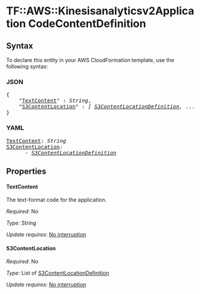 # TF::AWS::Kinesisanalyticsv2Application CodeContentDefinition

## Syntax

To declare this entity in your AWS CloudFormation template, use the following syntax:

### JSON

<pre>
{
    "<a href="#textcontent" title="TextContent">TextContent</a>" : <i>String</i>,
    "<a href="#s3contentlocation" title="S3ContentLocation">S3ContentLocation</a>" : <i>[ <a href="s3contentlocationdefinition.md">S3ContentLocationDefinition</a>, ... ]</i>
}
</pre>

### YAML

<pre>
<a href="#textcontent" title="TextContent">TextContent</a>: <i>String</i>
<a href="#s3contentlocation" title="S3ContentLocation">S3ContentLocation</a>: <i>
      - <a href="s3contentlocationdefinition.md">S3ContentLocationDefinition</a></i>
</pre>

## Properties

#### TextContent

The text-format code for the application.

_Required_: No

_Type_: String

_Update requires_: [No interruption](https://docs.aws.amazon.com/AWSCloudFormation/latest/UserGuide/using-cfn-updating-stacks-update-behaviors.html#update-no-interrupt)

#### S3ContentLocation

_Required_: No

_Type_: List of <a href="s3contentlocationdefinition.md">S3ContentLocationDefinition</a>

_Update requires_: [No interruption](https://docs.aws.amazon.com/AWSCloudFormation/latest/UserGuide/using-cfn-updating-stacks-update-behaviors.html#update-no-interrupt)

